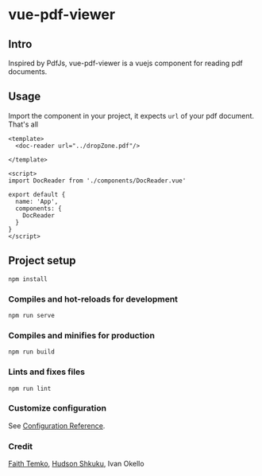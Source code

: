 # vue-pdf-viewer
## Intro
Inspired by PdfJs, vue-pdf-viewer is a vuejs component for reading pdf documents.
## Usage
Import the component in your project, it expects `url` of your pdf document. That's all
```
<template>
  <doc-reader url="../dropZone.pdf"/>

</template>

<script>
import DocReader from './components/DocReader.vue'

export default {
  name: 'App',
  components: {
    DocReader
  }
}
</script>
```
## Project setup
```
npm install
```

### Compiles and hot-reloads for development
```
npm run serve
```

### Compiles and minifies for production
```
npm run build
```

### Lints and fixes files
```
npm run lint
```

### Customize configuration
See [Configuration Reference](https://cli.vuejs.org/config/).
### Credit
[Faith Temko](https://signwithtemko.co.ke/), [Hudson Shkuku](https://esenta.co.ke/), Ivan Okello
